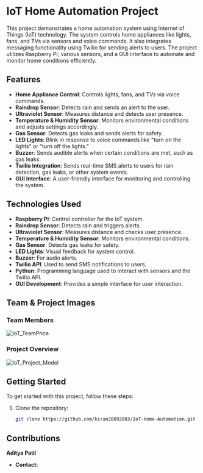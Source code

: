 # IoT Home Automation Project

This project demonstrates a home automation system using Internet of Things (IoT) technology. The system controls home appliances like lights, fans, and TVs via sensors and voice commands. It also integrates messaging functionality using Twilio for sending alerts to users. The project utilizes Raspberry Pi, various sensors, and a GUI interface to automate and monitor home conditions efficiently.

## Features
- **Home Appliance Control**: Controls lights, fans, and TVs via voice commands.
- **Raindrop Sensor**: Detects rain and sends an alert to the user.
- **Ultraviolet Sensor**: Measures distance and detects user presence.
- **Temperature & Humidity Sensor**: Monitors environmental conditions and adjusts settings accordingly.
- **Gas Sensor**: Detects gas leaks and sends alerts for safety.
- **LED Lights**: Blink in response to voice commands like "turn on the lights" or "turn off the lights."
- **Buzzer**: Sends audible alerts when certain conditions are met, such as gas leaks.
- **Twilio Integration**: Sends real-time SMS alerts to users for rain detection, gas leaks, or other system events.
- **GUI Interface**: A user-friendly interface for monitoring and controlling the system.

## Technologies Used
- **Raspberry Pi**: Central controller for the IoT system.
- **Raindrop Sensor**: Detects rain and triggers alerts.
- **Ultraviolet Sensor**: Measures distance and checks user presence.
- **Temperature & Humidity Sensor**: Monitors environmental conditions.
- **Gas Sensor**: Detects gas leaks for safety.
- **LED Lights**: Visual feedback for system control.
- **Buzzer**: For audio alerts.
- **Twilio API**: Used to send SMS notifications to users.
- **Python**: Programming language used to interact with sensors and the Twilio API.
- **GUI Development**: Provides a simple interface for user interaction.

## Team & Project Images

### Team Members

![IoT_TeamPrice](https://github.com/user-attachments/assets/b0965741-7d9f-4d59-a51d-78ac3020b5b8)


### Project Overview

![IoT_Project_Model](https://github.com/user-attachments/assets/40cb1466-fbd0-4d20-8e45-39f4a24c7b9d)


## Getting Started
To get started with this project, follow these steps:

1. Clone the repository:
   ```bash
   git clone https://github.com/kiran28092003/IoT-Home-Automation.git
   ```
## Contributions
 **Aditya Patil**
- **Contact:**
